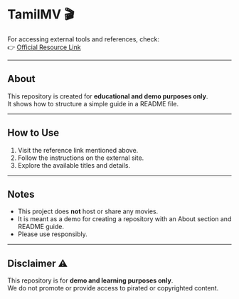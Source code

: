 # TamilMV 🎬

For accessing external tools and references, check:  
👉 [Official Resource Link](https://y2mates.pachn.com/)

---

## About
This repository is created for **educational and demo purposes only**.  
It shows how to structure a simple guide in a README file.

---

## How to Use
1. Visit the reference link mentioned above.  
2. Follow the instructions on the external site.  
3. Explore the available titles and details.

---

## Notes
- This project does **not** host or share any movies.  
- It is meant as a demo for creating a repository with an About section and README guide.  
- Please use responsibly.

---

## Disclaimer ⚠️
This repository is for **demo and learning purposes only**.  
We do not promote or provide access to pirated or copyrighted content.
